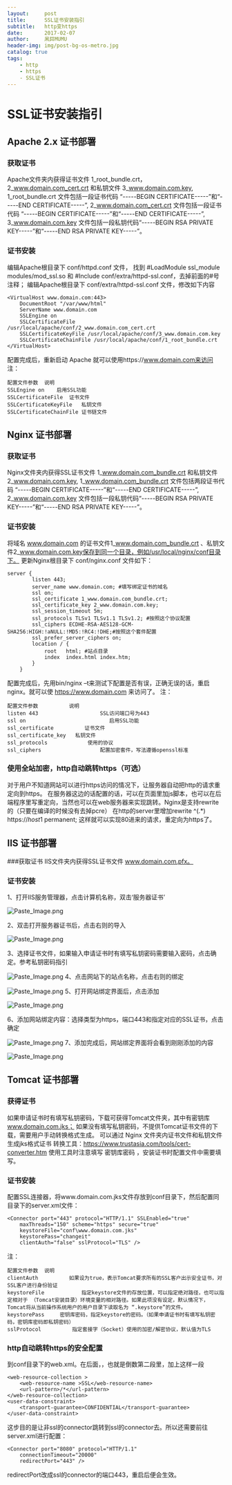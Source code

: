 ```yaml
---
layout:     post
title:      SSL证书安装指引             
subtitle:   http变https
date:       2017-02-07
author:     凩茻MUMU
header-img: img/post-bg-os-metro.jpg  
catalog: true   
tags:
    - http
    - https
    - SSL证书
---
```


# SSL证书安装指引
## Apache 2.x 证书部署
### 获取证书
Apache文件夹内获得证书文件 1_root_bundle.crt，2_www.domain.com_cert.crt 和私钥文件 3_www.domain.com.key,
1_root_bundle.crt 文件包括一段证书代码 “-----BEGIN CERTIFICATE-----”和“-----END CERTIFICATE-----”,
2_www.domain.com_cert.crt 文件包括一段证书代码 “-----BEGIN CERTIFICATE-----”和“-----END CERTIFICATE-----”,
3_www.domain.com.key 文件包括一段私钥代码“-----BEGIN RSA PRIVATE KEY-----”和“-----END RSA PRIVATE KEY-----”。
### 证书安装
编辑Apache根目录下 conf/httpd.conf 文件，
找到 #LoadModule ssl_module modules/mod_ssl.so 和 #Include conf/extra/httpd-ssl.conf，去掉前面的#号注释；
编辑Apache根目录下 conf/extra/httpd-ssl.conf 文件，修改如下内容
```
<VirtualHost www.domain.com:443>
    DocumentRoot "/var/www/html"
    ServerName www.domain.com
    SSLEngine on
    SSLCertificateFile /usr/local/apache/conf/2_www.domain.com_cert.crt
    SSLCertificateKeyFile /usr/local/apache/conf/3_www.domain.com.key
    SSLCertificateChainFile /usr/local/apache/conf/1_root_bundle.crt
</VirtualHost>
```
配置完成后，重新启动 Apache 就可以使用https://www.domain.com来访问
注：
```
配置文件参数	说明
SSLEngine on	启用SSL功能
SSLCertificateFile	证书文件
SSLCertificateKeyFile	私钥文件
SSLCertificateChainFile	证书链文件
```
## Nginx 证书部署
### 获取证书
Nginx文件夹内获得SSL证书文件 1_www.domain.com_bundle.crt 和私钥文件 2_www.domain.com.key,
1_www.domain.com_bundle.crt 文件包括两段证书代码 “-----BEGIN CERTIFICATE-----”和“-----END CERTIFICATE-----”,
2_www.domain.com.key 文件包括一段私钥代码“-----BEGIN RSA PRIVATE KEY-----”和“-----END RSA PRIVATE KEY-----”。
### 证书安装
将域名 www.domain.com 的证书文件1_www.domain.com_bundle.crt 、私钥文件2_www.domain.com.key保存到同一个目录，例如/usr/local/nginx/conf目录下。
更新Nginx根目录下 conf/nginx.conf 文件如下：
```
server {
        listen 443;
        server_name www.domain.com; #填写绑定证书的域名
        ssl on;
        ssl_certificate 1_www.domain.com_bundle.crt;
        ssl_certificate_key 2_www.domain.com.key;
        ssl_session_timeout 5m;
        ssl_protocols TLSv1 TLSv1.1 TLSv1.2; #按照这个协议配置
        ssl_ciphers ECDHE-RSA-AES128-GCM-SHA256:HIGH:!aNULL:!MD5:!RC4:!DHE;#按照这个套件配置
        ssl_prefer_server_ciphers on;
        location / {
            root   html; #站点目录
            index  index.html index.htm;
        }
    }
```
配置完成后，先用bin/nginx –t来测试下配置是否有误，正确无误的话，重启nginx。就可以使 https://www.domain.com 来访问了。
注：
```
配置文件参数	        说明
listen 443	                  SSL访问端口号为443
ssl on	                         启用SSL功能
ssl_certificate	         证书文件
ssl_certificate_key	  私钥文件
ssl_protocols	          使用的协议
ssl_ciphers	                  配置加密套件，写法遵循openssl标准
```
### 使用全站加密，http自动跳转https（可选）
对于用户不知道网站可以进行https访问的情况下，让服务器自动把http的请求重定向到https。
在服务器这边的话配置的话，可以在页面里加js脚本，也可以在后端程序里写重定向，当然也可以在web服务器来实现跳转。Nginx是支持rewrite的（只要在编译的时候没有去掉pcre）
在http的server里增加rewrite ^(.*) https://$host$1 permanent;
这样就可以实现80进来的请求，重定向为https了。
## IIS 证书部署
###获取证书
IIS文件夹内获得SSL证书文件 www.domain.com.pfx。
### 证书安装
1、打开IIS服务管理器，点击计算机名称，双击‘服务器证书’

![Paste_Image.png](http://upload-images.jianshu.io/upload_images/4697920-782cacdb3e770c45.png?imageMogr2/auto-orient/strip%7CimageView2/2/w/1240)

2、双击打开服务器证书后，点击右则的导入

![Paste_Image.png](http://upload-images.jianshu.io/upload_images/4697920-37d15ee303c6ff5d.png?imageMogr2/auto-orient/strip%7CimageView2/2/w/1240)

3、选择证书文件，如果输入申请证书时有填写私钥密码需要输入密码，点击确定。参考私钥密码指引

![Paste_Image.png](http://upload-images.jianshu.io/upload_images/4697920-2f23f218eae82e3d.png?imageMogr2/auto-orient/strip%7CimageView2/2/w/1240)
4、点击网站下的站点名称，点击右则的绑定

![Paste_Image.png](http://upload-images.jianshu.io/upload_images/4697920-53c3826fdb75463b.png?imageMogr2/auto-orient/strip%7CimageView2/2/w/1240)
5、打开网站绑定界面后，点击添加

![Paste_Image.png](http://upload-images.jianshu.io/upload_images/4697920-09a241289f109440.png?imageMogr2/auto-orient/strip%7CimageView2/2/w/1240)

6、添加网站绑定内容：选择类型为https，端口443和指定对应的SSL证书，点击确定

![Paste_Image.png](http://upload-images.jianshu.io/upload_images/4697920-bedaa4eaeaaf66c7.png?imageMogr2/auto-orient/strip%7CimageView2/2/w/1240)
7、添加完成后，网站绑定界面将会看到刚刚添加的内容
 
![Paste_Image.png](http://upload-images.jianshu.io/upload_images/4697920-9268328a01ff5372.png?imageMogr2/auto-orient/strip%7CimageView2/2/w/1240)
## Tomcat 证书部署
### 获得证书
如果申请证书时有填写私钥密码，下载可获得Tomcat文件夹，其中有密钥库 www.domain.com.jks；
如果没有填写私钥密码，不提供Tomcat证书文件的下载，需要用户手动转换格式生成。
可以通过 Nginx 文件夹内证书文件和私钥文件生成jks格式证书
转换工具：https://www.trustasia.com/tools/cert-converter.htm
使用工具时注意填写 密钥库密码 ，安装证书时配置文件中需要填写。
### 证书安装
配置SSL连接器，将www.domain.com.jks文件存放到conf目录下，然后配置同目录下的server.xml文件：
```
<Connector port="443" protocol="HTTP/1.1" SSLEnabled="true"
    maxThreads="150" scheme="https" secure="true"
    keystoreFile="conf\www.domain.com.jks"
    keystorePass="changeit"
    clientAuth="false" sslProtocol="TLS" />
```
注：
```
配置文件参数	说明
clientAuth	        如果设为true，表示Tomcat要求所有的SSL客户出示安全证书，对SSL客户进行身份验证
keystoreFile	        指定keystore文件的存放位置，可以指定绝对路径，也可以指定相对于 （Tomcat安装目录）环境变量的相对路径。如果此项没有设定，默认情况下，Tomcat将从当前操作系统用户的用户目录下读取名为 “.keystore”的文件。
keystorePass	 密钥库密码，指定keystore的密码。（如果申请证书时有填写私钥密码，密钥库密码即私钥密码）
sslProtocol	         指定套接字（Socket）使用的加密/解密协议，默认值为TLS
```
### http自动跳转https的安全配置
到conf目录下的web.xml。在</welcome-file-list>后面，</web-app>，也就是倒数第二段里，加上这样一段
```
<web-resource-collection >
    <web-resource-name >SSL</web-resource-name>
    <url-pattern>/*</url-pattern>
</web-resource-collection>
<user-data-constraint>
    <transport-guarantee>CONFIDENTIAL</transport-guarantee>
</user-data-constraint>
```
这步目的是让非ssl的connector跳转到ssl的connector去。所以还需要前往server.xml进行配置：
```
<Connector port="8080" protocol="HTTP/1.1"
    connectionTimeout="20000"
    redirectPort="443" />
```
redirectPort改成ssl的connector的端口443，重启后便会生效。
